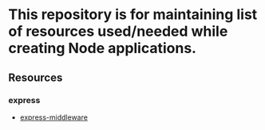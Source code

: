 # This repository is for maintaining list of resources used/needed while creating Node applications.

## Resources

### express

* [express-middleware](https://github.com/dip4k/node-resources/blob/master/express/middleware.md)
